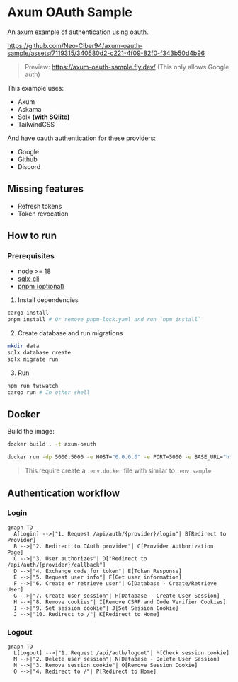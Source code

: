 # Axum OAuth Sample

An axum example of authentication using oauth.

<https://github.com/Neo-Ciber94/axum-oauth-sample/assets/7119315/340580d2-c221-4f09-82f0-f343b50d4b96>

> Preview: <https://axum-oauth-sample.fly.dev/> (This only allows Google auth)

This example uses:

- Axum
- Askama
- Sqlx **(with SQlite)**
- TailwindCSS

And have oauth authentication for these providers:

- Google
- Github
- Discord

## Missing features

- Refresh tokens
- Token revocation

## How to run

### Prerequisites

- [node >= 18](https://nodejs.org/en)
- [sqlx-cli](https://crates.io/crates/sqlx-cli)
- [pnpm (optional)](https://pnpm.io/installation)

1. Install dependencies

```bash
cargo install
pnpm install # Or remove pnpm-lock.yaml and run `npm install`
```

2. Create database and run migrations

```bash
mkdir data
sqlx database create
sqlx migrate run
```

3. Run

```bash
npm run tw:watch
cargo run # In other shell
```

## Docker

Build the image:

```bash
docker build . -t axum-oauth
```

```bash
docker run -dp 5000:5000 -e HOST="0.0.0.0" -e PORT=5000 -e BASE_URL="http://localhost:5000" --env-file=.env.docker axum-oauth
```

> This require create a `.env.docker` file with similar to `.env.sample`

## Authentication workflow

### Login

```mermaid
graph TD
  A[Login] -->|"1. Request /api/auth/{provider}/login"| B[Redirect to Provider]
  B -->|"2. Redirect to OAuth provider"| C[Provider Authorization Page]
  C -->|"3. User authorizes"| D["Redirect to /api/auth/{provider}/callback"]
  D -->|"4. Exchange code for token"| E[Token Response]
  E -->|"5. Request user info"| F[Get user information]
  F -->|"6. Create or retrieve user"| G[Database - Create/Retrieve User]
  G -->|"7. Create user session"| H[Database - Create User Session]
  H -->|"8. Remove cookies"| I[Remove CSRF and Code Verifier Cookies]
  I -->|"9. Set session cookie"| J[Set Session Cookie]
  J -->|"10. Redirect to /"| K[Redirect to Home]
```

### Logout

```mermaid
graph TD
  L[Logout] -->|"1. Request /api/auth/logout"| M[Check session cookie]
  M -->|"2. Delete user session"| N[Database - Delete User Session]
  N -->|"3. Remove session cookie"| O[Remove Session Cookie]
  O -->|"4. Redirect to /"| P[Redirect to Home]
```
